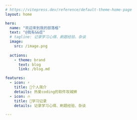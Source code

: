 ```yaml
---
# https://vitepress.dev/reference/default-theme-home-page
layout: home

hero:
  name: "欢迎来到我的部落格"
  text: "@我有&&症"
  # tagline: 记录学习心得、刷题经验、杂谈
  image:
    src: /image.png
    
  actions:
    - theme: brand
      text: blog
      link: /blog.md

features:
  - icon: ⚡️
    title: 🍟个人简介
    details: 热爱coding的软件攻城狮
  - icon: 🔥
    title: 🍔学习记录
    details: 记录学习心得、刷题经验、杂谈

---
```


<FreeStyle/>